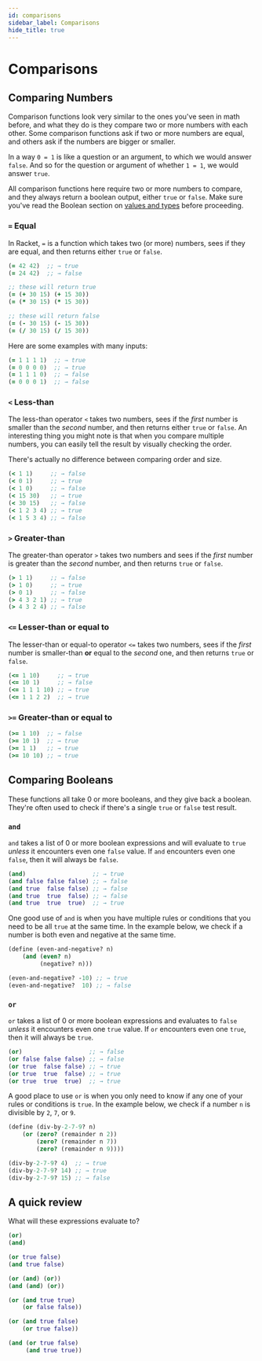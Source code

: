 ```yaml
---
id: comparisons
sidebar_label: Comparisons
hide_title: true
---
```


# Comparisons

## Comparing Numbers

Comparison functions look very similar to the ones you've seen in math before,
and what they do is they compare two or more numbers with each other. Some
comparison functions ask if two or more numbers are equal, and others ask if the 
numbers are bigger or smaller.

In a way `0 = 1` is like a question or an argument, to which we would answer 
`false`. And so for the question or argument of whether `1 = 1`, we would 
answer `true`.

All comparison functions here require two or more numbers to compare, and they
always return a boolean output, either `true` or `false`. Make sure you've read 
the Boolean section on [values and types](values.md) before proceeding.


### `=` Equal

In Racket, `=` is a function which takes two (or more) numbers, sees if they are 
equal, and then returns either `true` or `false`.

``` clojure
(= 42 42)  ;; → true
(= 24 42)  ;; → false

;; these will return true
(= (+ 30 15) (+ 15 30))
(= (* 30 15) (* 15 30))

;; these will return false
(= (- 30 15) (- 15 30))
(= (/ 30 15) (/ 15 30))
```

Here are some examples with many inputs:

``` clojure
(= 1 1 1 1)  ;; → true
(= 0 0 0 0)  ;; → true
(= 1 1 1 0)  ;; → false
(= 0 0 0 1)  ;; → false
```

### `<` Less-than

The less-than operator `<` takes two numbers, sees if the _first_ number is 
smaller than the _second_ number, and then returns either `true` or `false`. An
interesting thing you might note is that when you compare multiple numbers, you
can easily tell the result by visually checking the order.

There's actually no difference between comparing order and size.

``` clojure
(< 1 1)     ;; → false
(< 0 1)     ;; → true
(< 1 0)     ;; → false
(< 15 30)   ;; → true
(< 30 15)   ;; → false
(< 1 2 3 4) ;; → true
(< 1 5 3 4) ;; → false
```

### `>` Greater-than

The greater-than operator `>` takes two numbers and sees if the _first_ number
is greater than the _second_ number, and then returns `true` or `false`.

``` clojure
(> 1 1)     ;; → false
(> 1 0)     ;; → true
(> 0 1)     ;; → false
(> 4 3 2 1) ;; → true
(> 4 3 2 4) ;; → false
```

### `<=` Lesser-than or equal to

The lesser-than or equal-to operator `<=` takes two numbers, sees if the *first*
number is smaller-than **or** equal to the *second* one, and then returns `true` 
or `false`.

``` clojure
(<= 1 10)     ;; → true
(<= 10 1)     ;; → false
(<= 1 1 1 10) ;; → true
(<= 1 1 2 2)  ;; → true
```

### `>=` Greater-than or equal to

``` clojure
(>= 1 10)  ;; → false
(>= 10 1)  ;; → true
(>= 1 1)   ;; → true
(>= 10 10) ;; → true
```

## Comparing Booleans

These functions all take 0 or more booleans, and they give back a boolean. 
They're often used to check if there's a single `true` or `false` test result.

### `and`

`and` takes a list of 0 or more boolean expressions and will evaluate to `true`
_unless_ it encounters even one `false` value. If `and` encounters even one 
`false`, then it will always be `false`.

``` clojure
(and)                   ;; → true
(and false false false) ;; → false
(and true  false false) ;; → false
(and true  true  false) ;; → false
(and true  true  true)  ;; → true
```

One good use of `and` is when you have multiple rules or conditions that you
need to be all `true` at the same time. In the example below, we check if a 
number is both even and negative at the same time.

``` clojure
(define (even-and-negative? n)
    (and (even? n) 
         (negative? n)))

(even-and-negative? -10) ;; → true
(even-and-negative?  10) ;; → false
```

### `or`

`or` takes a list of 0 or more boolean expressions and evaluates to `false`
_unless_ it encounters even one `true` value. If `or` encounters even one
`true`, then it will always be `true`.

``` clojure
(or)                   ;; → false
(or false false false) ;; → false
(or true  false false) ;; → true
(or true  true  false) ;; → true
(or true  true  true)  ;; → true
```

A good place to use `or` is when you only need to know if any one of your rules
or conditions is `true`. In the example below, we check if a number `n` is 
divisible by `2`, `7`, or `9`.

``` clojure
(define (div-by-2-7-9? n)
    (or (zero? (remainder n 2))
        (zero? (remainder n 7))
        (zero? (remainder n 9))))

(div-by-2-7-9? 4)  ;; → true
(div-by-2-7-9? 14) ;; → true
(div-by-2-7-9? 15) ;; → false
```

## A quick review

What will these expressions evaluate to?

``` clojure
(or)
(and)

(or true false)
(and true false)

(or (and) (or))
(and (and) (or))

(or (and true true)
    (or false false))

(or (and true false)
    (or true false))

(and (or true false)
     (and true true))
```